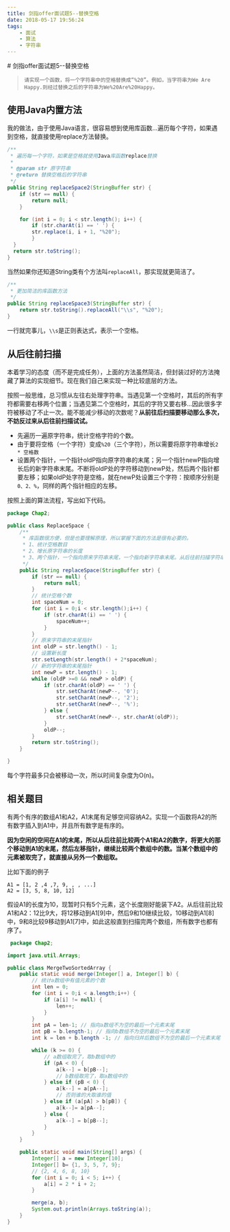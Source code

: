 ```yaml
---
title: 剑指offer面试题5--替换空格
date: 2018-05-17 19:56:24
tags: 
    - 面试
    - 算法
    - 字符串
---
```

<meta name="referrer" content="no-referrer" />
# 剑指offer面试题5--替换空格

> ```
> 请实现一个函数，将一个字符串中的空格替换成“%20”。例如，当字符串为We Are Happy.则经过替换之后的字符串为We%20Are%20Happy。
> ```

## 使用Java内置方法

我的做法，由于使用Java语言，很容易想到使用库函数...遍历每个字符，如果遇到空格，就直接使用replace方法替换。

```java
/**
 * 遍历每一个字符，如果是空格就使用Java库函数replace替换
 *
 * @param str 原字符串
 * @return 替换空格后的字符串
 */
public String replaceSpace2(StringBuffer str) {
  	if (str == null) {
    	return null;
  	}

  	for (int i = 0; i < str.length(); i++) {
    	if (str.charAt(i) == ' ') {
      	str.replace(i, i + 1, "%20");
    	}
  }
  return str.toString();
}
```

当然如果你还知道String类有个方法叫`replaceAll`，那实现就更简洁了。

```java
/**
 * 更加简洁的库函数方法
 */
public String replaceSpace3(StringBuffer str) {
  	return str.toString().replaceAll("\\s", "%20");
}
```

一行就完事儿，`\\s`是正则表达式，表示一个空格。

## 从后往前扫描

本着学习的态度（而不是完成任务），上面的方法虽然简洁，但封装过好的方法掩藏了算法的实现细节。现在我们自己来实现一种比较底层的方法。

按照一般思维，总习惯从左往右处理字符串。当遇见第一个空格时，其后的所有字符都需要右移两个位置；当遇见第二个空格时，其后的字符又要右移...因此很多字符被移动了不止一次。能不能减少移动的次数呢？**从前往后扫描要移动那么多次，不妨反过来从后往前扫描试试。**

- 先遍历一遍原字符串，统计空格字符的个数。
- 由于要将空格（一个字符）变成`%20`（三个字符），所以需要将原字符串增长`2 * 空格数`
- 设置两个指针，一个指针oldP指向原字符串的末尾；另一个指针newP指向增长后的新字符串末尾。不断将oldP处的字符移动到newP处，然后两个指针都要左移；如果oldP处字符是空格，就在newP处设置三个字符：按顺序分别是`0、2、%`，同样的两个指针相应的左移。

按照上面的算法流程，写出如下代码。

```java
package Chap2;

public class ReplaceSpace {
    /**
     * 库函数很方便，但是也要理解原理，所以掌握下面的方法是很有必要的。
     * 1、统计空格数目
     * 2、增长原字符串的长度
     * 3、两个指针，一个指向原来字符串末尾，一个指向新字符串末尾。从后往前扫描字符串，并左移指针
     */
    public String replaceSpace(StringBuffer str) {
        if (str == null) {
            return null;
        }
        // 统计空格个数
        int spaceNum = 0;
        for (int i = 0;i < str.length();i++) {
            if (str.charAt(i) == ' ') {
                spaceNum++;
            }
        }
        // 原来字符串的末尾指针
        int oldP = str.length() - 1;
        // 设置新长度
        str.setLength(str.length() + 2*spaceNum);
        // 新的字符串的末尾指针
        int newP = str.length() - 1;
        while (oldP >=0 && newP > oldP) {
            if (str.charAt(oldP) == ' ') {
                str.setCharAt(newP--, '0');
                str.setCharAt(newP--, '2');
                str.setCharAt(newP--, '%');
            } else {
                str.setCharAt(newP--, str.charAt(oldP));
            }
            oldP--;
        }
        return str.toString();
    }

}

```

每个字符最多只会被移动一次，所以时间复杂度为O(n)。

## 相关题目

有两个有序的数组A1和A2，A1末尾有足够空间容纳A2。实现一个函数将A2的所有数字插入到A1中，并且所有数字是有序的。

**因为空闲的空间在A1的末尾，所以从后往前比较两个A1和A2的数字，将更大的那个移动到A1的末尾，然后左移指针，继续比较两个数组中的数。当某个数组中的元素被取完了，就直接从另外一个数组取。**

比如下面的例子

```
A1 = [1, 2 ,4 ,7, 9, , , ...]
A2 = [3, 5, 8, 10, 12]
```

假设A1的长度为10，现暂时只有5个元素，这个长度刚好能装下A2。从后往前比较A1和A2：12比9大，将12移动到A1[9]中，然后9和10继续比较，10移动到A1[8]中，9和8比较9移动到A1[7]中，如此这般直到扫描完两个数组，所有数字也都有序了。

```java
 package Chap2;

import java.util.Arrays;

public class MergeTwoSortedArray {
    public static void merge(Integer[] a, Integer[] b) {
        // 统计a数组中有值元素的个数
        int len = 0;
        for (int i = 0;i < a.length;i++) {
            if (a[i] != null) {
                len++;
            }
        }
        int pA = len-1; // 指向a数组不为空的最后一个元素末尾
        int pB = b.length-1; // 指向b数组不为空的最后一个元素末尾
        int k = len + b.length -1; // 指向归并后数组不为空的最后一个元素末尾

        while (k >= 0) {
            // a数组取完了，取b数组中的
            if (pA < 0) {
                a[k--] = b[pB--];
                // b数组取完了，取a数组中的
            } else if (pB < 0) {
                a[k--] = a[pA--];
                // 否则谁的大取谁的值
            } else if (a[pA] > b[pB]) {
                a[k--]= a[pA--];
            } else {
                a[k--] = b[pB--];
            }
        }
    }

    public static void main(String[] args) {
        Integer[] a = new Integer[10];
        Integer[] b= {1, 3, 5, 7, 9};
        // {2, 4, 6, 8, 10}
        for (int i = 0; i < 5; i++) {
            a[i] = 2 * i + 2;
        }

        merge(a, b);
        System.out.println(Arrays.toString(a));
    }
}

```
